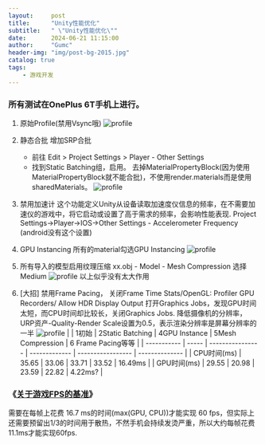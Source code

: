 ```yaml
---
layout:     post
title:      "Unity性能优化"
subtitle:   " \"Unity性能优化\""
date:       2024-06-21 11:15:00
author:     "Gumc"
header-img: "img/post-bg-2015.jpg"
catalog: true
tags:
    - 游戏开发
---
```

### 所有测试在OnePlus 6T手机上进行。

1. 原始Profile(禁用Vsync哦)
   ![profile](/img/2023/20240621-unity-performance1.png)
2. 静态合批
   增加SRP合批

   * 前往 Edit > Project Settings > Player - Other Settings
   * 找到Static Batching组，启用。
     去掉MaterialPropertyBlock(因为使用MaterialPropertyBlock就不能合批)，不使用render.materials而是使用sharedMaterials。
     ![profile](/img/2023/20240621-unity-performance2.png)
3. 禁用加速计
   这个功能定义Unity从设备读取加速度仪信息的频率，在不需要加速仪的游戏中，将它启动或设置了高于需求的频率，会影响性能表现.
   Project Settings->Player->IOS->Other Settings - Accelerometer Frequency  (android没有这个设置)
4. GPU Instancing
   所有的material勾选GPU Instancing
   ![profile](/img/2023/20240621-unity-performance4.png)
5. 所有导入的模型启用纹理压缩
   xx.obj - Model - Mesh Compression 选择Medium
   ![profile](/img/2023/20240621-unity-performance5.png)
   以上似乎没有太大作用
6. [大招]
   禁用Frame Pacing，
   关闭Frame Time Stats/OpenGL: Profiler GPU Recorders/ Allow HDR Display Output
   打开Graphics Jobs，发现GPU时间太短，而CPU时间却比较长，关闭Graphics Jobs.
   降低摄像机的分辨率，URP资产-Quality-Render Scale设置为0.5，表示渲染分辨率是屏幕分辨率的一半
   ![profile](/img/2023/20240621-unity-performance6.png)
   |             | 1初始 | 2Static Batching | 4GPU Instance | 5Mesh Compression | 6 Frame Pacing等等 |
   | ----------- | ----- | ---------------- | ------------- | ----------------- | -------------- |
   | CPU时间(ms) | 35.65 | 33.06            | 33.71         | 33.52             | 16.49ms        |
   | GPU时间(ms) | 29.55 | 20.98            | 23.59         | 22.82             | 4.22ms?        |

### 《[关于游戏FPS的基准](https://www.reddit.com/r/Unity3D/comments/prta0s/looking_for_a_baseline_for_render_time_in_unity/)》

  需要在每帧上花费 16.7 ms的时间(max(GPU, CPU))才能实现 60 fps，但实际上还需要预留出1/3的时间用于散热，不然手机会持续发烫严重，所以大约每帧花费11.1ms才能实现60fps.
